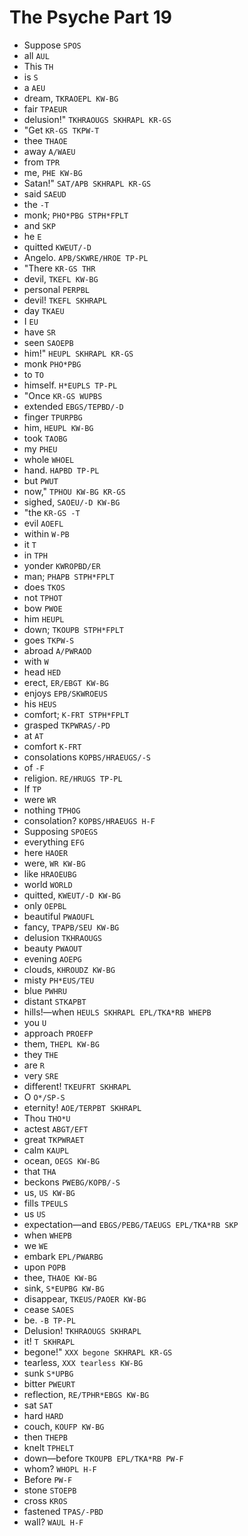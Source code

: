 # The Psyche Part 19

* Suppose `SPOS`
* all `AUL`
* This `TH`
* is `S`
* a `AEU`
* dream, `TKRAOEPL KW-BG`
* fair `TPAEUR`
* delusion!" `TKHRAOUGS SKHRAPL KR-GS`
* "Get `KR-GS TKPW-T`
* thee `THAOE`
* away `A/WAEU`
* from `TPR`
* me, `PHE KW-BG`
* Satan!" `SAT/APB SKHRAPL KR-GS`
* said `SAEUD`
* the `-T`
* monk; `PHO*PBG STPH*FPLT`
* and `SKP`
* he `E`
* quitted `KWEUT/-D`
* Angelo. `APB/SKWRE/HROE TP-PL`
* "There `KR-GS THR`
* devil, `TKEFL KW-BG`
* personal `PERPBL`
* devil! `TKEFL SKHRAPL`
* day `TKAEU`
* I `EU`
* have `SR`
* seen `SAOEPB`
* him!" `HEUPL SKHRAPL KR-GS`
* monk `PHO*PBG`
* to `TO`
* himself. `H*EUPLS TP-PL`
* "Once `KR-GS WUPBS`
* extended `EBGS/TEPBD/-D`
* finger `TPURPBG`
* him, `HEUPL KW-BG`
* took `TAOBG`
* my `PHEU`
* whole `WHOEL`
* hand. `HAPBD TP-PL`
* but `PWUT`
* now," `TPHOU KW-BG KR-GS`
* sighed, `SAOEU/-D KW-BG`
* "the `KR-GS -T`
* evil `AOEFL`
* within `W-PB`
* it `T`
* in `TPH`
* yonder `KWROPBD/ER`
* man; `PHAPB STPH*FPLT`
* does `TKOS`
* not `TPHOT`
* bow `PWOE`
* him `HEUPL`
* down; `TKOUPB STPH*FPLT`
* goes `TKPW-S`
* abroad `A/PWRAOD`
* with `W`
* head `HED`
* erect, `ER/EBGT KW-BG`
* enjoys `EPB/SKWROEUS`
* his `HEUS`
* comfort; `K-FRT STPH*FPLT`
* grasped `TKPWRAS/-PD`
* at `AT`
* comfort `K-FRT`
* consolations `KOPBS/HRAEUGS/-S`
* of `-F`
* religion. `RE/HRUGS TP-PL`
* If `TP`
* were `WR`
* nothing `TPHOG`
* consolation? `KOPBS/HRAEUGS H-F`
* Supposing `SPOEGS`
* everything `EFG`
* here `HAOER`
* were, `WR KW-BG`
* like `HRAOEUBG`
* world `WORLD`
* quitted, `KWEUT/-D KW-BG`
* only `OEPBL`
* beautiful `PWAOUFL`
* fancy, `TPAPB/SEU KW-BG`
* delusion `TKHRAOUGS`
* beauty `PWAOUT`
* evening `AOEPG`
* clouds, `KHROUDZ KW-BG`
* misty `PH*EUS/TEU`
* blue `PWHRU`
* distant `STKAPBT`
* hills!—when `HEULS SKHRAPL EPL/TKA*RB WHEPB`
* you `U`
* approach `PROEFP`
* them, `THEPL KW-BG`
* they `THE`
* are `R`
* very `SRE`
* different! `TKEUFRT SKHRAPL`
* O `O*/SP-S`
* eternity! `AOE/TERPBT SKHRAPL`
* Thou `THO*U`
* actest `ABGT/EFT`
* great `TKPWRAET`
* calm `KAUPL`
* ocean, `OEGS KW-BG`
* that `THA`
* beckons `PWEBG/KOPB/-S`
* us, `US KW-BG`
* fills `TPEULS`
* us `US`
* expectation—and `EBGS/PEBG/TAEUGS EPL/TKA*RB SKP`
* when `WHEPB`
* we `WE`
* embark `EPL/PWARBG`
* upon `POPB`
* thee, `THAOE KW-BG`
* sink, `S*EUPBG KW-BG`
* disappear, `TKEUS/PAOER KW-BG`
* cease `SAOES`
* be. `-B TP-PL`
* Delusion! `TKHRAOUGS SKHRAPL`
* it! `T SKHRAPL`
* begone!" `XXX begone SKHRAPL KR-GS`
* tearless, `XXX tearless KW-BG`
* sunk `S*UPBG`
* bitter `PWEURT`
* reflection, `RE/TPHR*EBGS KW-BG`
* sat `SAT`
* hard `HARD`
* couch, `KOUFP KW-BG`
* then `THEPB`
* knelt `TPHELT`
* down—before `TKOUPB EPL/TKA*RB PW-F`
* whom? `WHOPL H-F`
* Before `PW-F`
* stone `STOEPB`
* cross `KROS`
* fastened `TPAS/-PBD`
* wall? `WAUL H-F`
